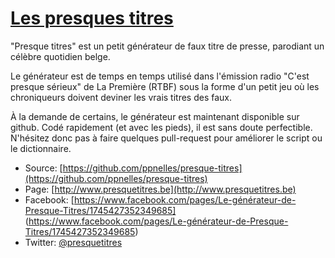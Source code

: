 # [Les presques titres](http://www.presquetitres.be)

"Presque titres" est un petit générateur de faux titre de presse, parodiant un célèbre quotidien belge. 

Le générateur est de temps en temps utilisé dans l'émission radio "C'est presque sérieux" de La Première (RTBF) sous la forme d'un petit jeu où les chroniqueurs doivent deviner les vrais titres des faux.

À la demande de certains, le générateur est maintenant disponible sur github. Codé rapidement (et avec les pieds), il est sans doute perfectible. N'hésitez donc pas à faire quelques pull-request pour améliorer le script ou le dictionnaire.

* Source: [https://github.com/ppnelles/presque-titres](https://github.com/ppnelles/presque-titres)
* Page: [http://www.presquetitres.be](http://www.presquetitres.be)
* Facebook: [https://www.facebook.com/pages/Le-générateur-de-Presque-Titres/1745427352349685] (https://www.facebook.com/pages/Le-générateur-de-Presque-Titres/1745427352349685)
* Twitter: [@presquetitres](http://twitter.com/presquetitres)